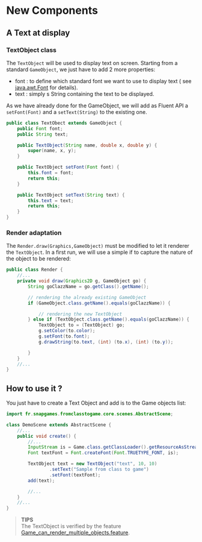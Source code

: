 # New Components

## A Text at display

### TextObject class

The `TextObject` will be used to display text on screen. Starting from a standard `GameObject`, we just have to add 2
more properties:

- font : to define which standard font we want to use to display text (
  see [java.awt.Font](https://docs.oracle.com/javase/8/docs/api/java/awt/Font.html) for details).
- text : simply s String containing the text to be displayed.

As we have already done for the GameObject, we will add as Fluent API a `setFont(Font)` and a `setText(String)` to the
existing one.

```java
public class TextObect extends GameObject {
    public Font font;
    public String text;

    public TextObject(String name, double x, double y) {
        super(name, x, y);
    }

    public TextObject setFont(Font font) {
        this.font = font;
        return this;
    }

    public TextObject setText(String text) {
        this.text = text;
        return this;
    }
}
```

### Render adaptation

The `Render.draw(Graphics,GameObject)` must be modified to let it renderer the `TextObject`. In a first run, we will use a
simple if to capture the nature of the object to be rendered:

```java
public class Render {
    //...
    private void draw(Graphics2D g, GameObject go) {
        String goClazzName = go.getClass().getName();

        // rendering the already existing GameObject
        if (GameObject.class.getName().equals(goClazzName)) {

            // rendering the new TextObject
        } else if (TextObject.class.getName().equals(goClazzName)) {
            TextObject to = (TextObject) go;
            g.setColor(to.color);
            g.setFont(to.font);
            g.drawString(to.text, (int) (to.x), (int) (to.y));

        }
    }
    //...
}
```

## How to use it ?

You just have to create a Text Object and add is to the Game objects list:

```java
import fr.snapgames.fromclasstogame.core.scenes.AbstractScene;

class DemoScene extends AbstractScene {
    //...
    public void create() {
        //...
        InputStream is = Game.class.getClassLoader().getResourceAsStream("fonts/FreePixel.ttf");
        Font textFont = Font.createFont(Font.TRUETYPE_FONT, is);

        TextObject text = new TextObject("text", 10, 10)
                .setText("Sample from class to game")
                .setFont(textFont);
        add(text);

        //...
    }
    //...
}
```

> **TIPS**<br/>The TextObject is verified by the feature [Game_can_render_multiple_objects.feature](../../src/test/resources/features/Game_can_render_multiple_objects.feature).